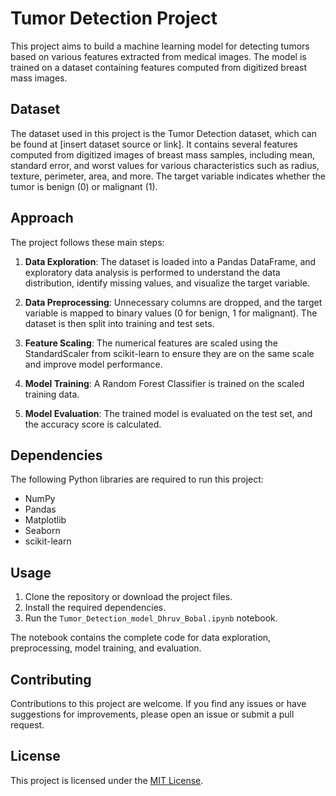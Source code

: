 # Tumor Detection Project

This project aims to build a machine learning model for detecting tumors based on various features extracted from medical images. The model is trained on a dataset containing features computed from digitized breast mass images.

## Dataset

The dataset used in this project is the Tumor Detection dataset, which can be found at [insert dataset source or link]. It contains several features computed from digitized images of breast mass samples, including mean, standard error, and worst values for various characteristics such as radius, texture, perimeter, area, and more. The target variable indicates whether the tumor is benign (0) or malignant (1).

## Approach

The project follows these main steps:

1. **Data Exploration**: The dataset is loaded into a Pandas DataFrame, and exploratory data analysis is performed to understand the data distribution, identify missing values, and visualize the target variable.

2. **Data Preprocessing**: Unnecessary columns are dropped, and the target variable is mapped to binary values (0 for benign, 1 for malignant). The dataset is then split into training and test sets.

3. **Feature Scaling**: The numerical features are scaled using the StandardScaler from scikit-learn to ensure they are on the same scale and improve model performance.

4. **Model Training**: A Random Forest Classifier is trained on the scaled training data.

5. **Model Evaluation**: The trained model is evaluated on the test set, and the accuracy score is calculated.

## Dependencies

The following Python libraries are required to run this project:

- NumPy
- Pandas
- Matplotlib
- Seaborn
- scikit-learn

## Usage

1. Clone the repository or download the project files.
2. Install the required dependencies.
3. Run the `Tumor_Detection_model_Dhruv_Bobal.ipynb` notebook.

The notebook contains the complete code for data exploration, preprocessing, model training, and evaluation.

## Contributing

Contributions to this project are welcome. If you find any issues or have suggestions for improvements, please open an issue or submit a pull request.

## License

This project is licensed under the [MIT License](LICENSE).
